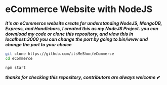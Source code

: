 # eCommerce Website with NodeJS

___it's an eCommerce website create for understanding NodeJS, MongoDB, Express, and Handlebars, I created this as my NodeJS Project. you can download my code or clone this repository, and view this in localhost:3000 you can change the port by going to bin/www and change the port to your choice___

```bash
git clone https://github.com/itsMeShon/eCommerce
cd eCommerce

npm start

```

___thanks for checking this repository, contributors are always welcome 💕___
